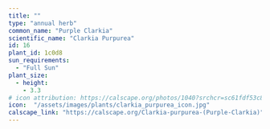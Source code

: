 ```yaml
---
title: ""
type: "annual herb"
common_name: "Purple Clarkia"
scientific_name: "Clarkia Purpurea"
id: 16
plant_id: 1c0d8 
sun_requirements:
  - "Full Sun"
plant_size:
  - height: 
    - 3.3
# icon attribution: https://calscape.org/photos/1040?srchcr=sc61fdf53c8c2bd
icon:  "/assets/images/plants/clarkia_purpurea_icon.jpg"
calscape_link: "https://calscape.org/Clarkia-purpurea-(Purple-Clarkia)"
---
```

